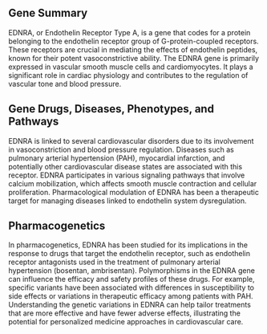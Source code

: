 ## Gene Summary
EDNRA, or Endothelin Receptor Type A, is a gene that codes for a protein belonging to the endothelin receptor group of G-protein-coupled receptors. These receptors are crucial in mediating the effects of endothelin peptides, known for their potent vasoconstrictive ability. The EDNRA gene is primarily expressed in vascular smooth muscle cells and cardiomyocytes. It plays a significant role in cardiac physiology and contributes to the regulation of vascular tone and blood pressure.

## Gene Drugs, Diseases, Phenotypes, and Pathways
EDNRA is linked to several cardiovascular disorders due to its involvement in vasoconstriction and blood pressure regulation. Diseases such as pulmonary arterial hypertension (PAH), myocardial infarction, and potentially other cardiovascular disease states are associated with this receptor. EDNRA participates in various signaling pathways that involve calcium mobilization, which affects smooth muscle contraction and cellular proliferation. Pharmacological modulation of EDNRA has been a therapeutic target for managing diseases linked to endothelin system dysregulation.

## Pharmacogenetics
In pharmacogenetics, EDNRA has been studied for its implications in the response to drugs that target the endothelin receptor, such as endothelin receptor antagonists used in the treatment of pulmonary arterial hypertension (bosentan, ambrisentan). Polymorphisms in the EDNRA gene can influence the efficacy and safety profiles of these drugs. For example, specific variants have been associated with differences in susceptibility to side effects or variations in therapeutic efficacy among patients with PAH. Understanding the genetic variations in EDNRA can help tailor treatments that are more effective and have fewer adverse effects, illustrating the potential for personalized medicine approaches in cardiovascular care.